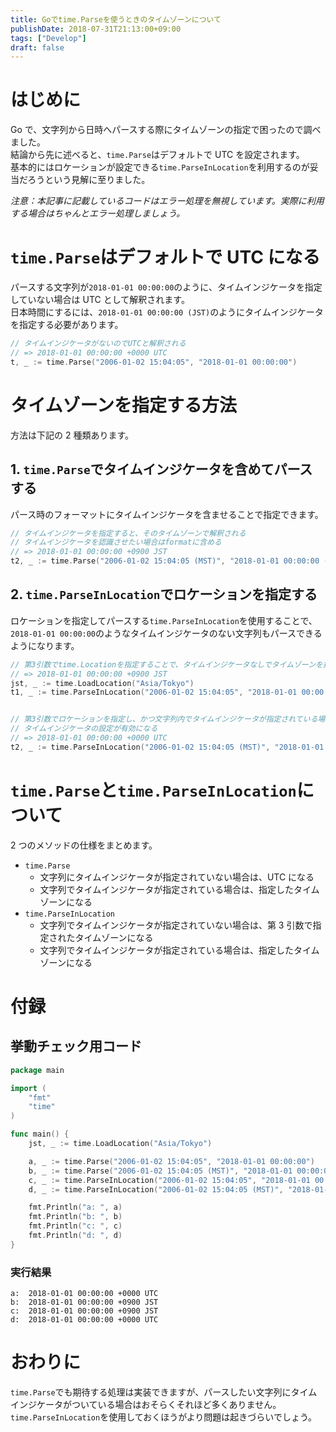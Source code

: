 ```yaml
---
title: Goでtime.Parseを使うときのタイムゾーンについて
publishDate: 2018-07-31T21:13:00+09:00
tags: ["Develop"]
draft: false
---
```


# はじめに

Go で、文字列から日時へパースする際にタイムゾーンの指定で困ったので調べました。  
結論から先に述べると、`time.Parse`はデフォルトで UTC を設定されます。  
基本的にはロケーションが設定できる`time.ParseInLocation`を利用するのが妥当だろうという見解に至りました。

_注意：本記事に記載しているコードはエラー処理を無視しています。実際に利用する場合はちゃんとエラー処理しましょう。_

# `time.Parse`はデフォルトで UTC になる

パースする文字列が`2018-01-01 00:00:00`のように、タイムインジケータを指定していない場合は UTC として解釈されます。  
日本時間にするには、`2018-01-01 00:00:00 (JST)`のようにタイムインジケータを指定する必要があります。

```go
// タイムインジケータがないのでUTCと解釈される
// => 2018-01-01 00:00:00 +0000 UTC
t, _ := time.Parse("2006-01-02 15:04:05", "2018-01-01 00:00:00")
```

# タイムゾーンを指定する方法

方法は下記の 2 種類あります。

## 1. `time.Parse`でタイムインジケータを含めてパースする

パース時のフォーマットにタイムインジケータを含ませることで指定できます。

```go
// タイムインジケータを指定すると、そのタイムゾーンで解釈される
// タイムインジケータを認識させたい場合はformatに含める
// => 2018-01-01 00:00:00 +0900 JST
t2, _ := time.Parse("2006-01-02 15:04:05 (MST)", "2018-01-01 00:00:00 (JST)")
```

## 2. `time.ParseInLocation`でロケーションを指定する

ロケーションを指定してパースする`time.ParseInLocation`を使用することで、`2018-01-01 00:00:00`のようなタイムインジケータのない文字列もパースできるようになります。

```go
// 第3引数でtime.Locationを指定することで、タイムインジケータなしでタイムゾーンを指定できる
// => 2018-01-01 00:00:00 +0900 JST
jst, _ := time.LoadLocation("Asia/Tokyo")
t1, _ := time.ParseInLocation("2006-01-02 15:04:05", "2018-01-01 00:00:00", jst)


// 第3引数でロケーションを指定し、かつ文字列内でタイムインジケータが指定されている場合は、
// タイムインジケータの設定が有効になる
// => 2018-01-01 00:00:00 +0000 UTC
t2, _ := time.ParseInLocation("2006-01-02 15:04:05 (MST)", "2018-01-01 00:00:00 (UTC)", jst)
```

# `time.Parse`と`time.ParseInLocation`について

2 つのメソッドの仕様をまとめます。

- `time.Parse`
  - 文字列にタイムインジケータが指定されていない場合は、UTC になる
  - 文字列でタイムインジケータが指定されている場合は、指定したタイムゾーンになる
- `time.ParseInLocation`
  - 文字列でタイムインジケータが指定されていない場合は、第 3 引数で指定されたタイムゾーンになる
  - 文字列でタイムインジケータが指定されている場合は、指定したタイムゾーンになる

# 付録

## 挙動チェック用コード

```go
package main

import (
	"fmt"
	"time"
)

func main() {
	jst, _ := time.LoadLocation("Asia/Tokyo")

	a, _ := time.Parse("2006-01-02 15:04:05", "2018-01-01 00:00:00")
	b, _ := time.Parse("2006-01-02 15:04:05 (MST)", "2018-01-01 00:00:00 (JST)")
	c, _ := time.ParseInLocation("2006-01-02 15:04:05", "2018-01-01 00:00:00", jst)
	d, _ := time.ParseInLocation("2006-01-02 15:04:05 (MST)", "2018-01-01 00:00:00 (UTC)", jst)

	fmt.Println("a: ", a)
	fmt.Println("b: ", b)
	fmt.Println("c: ", c)
	fmt.Println("d: ", d)
}
```

### 実行結果

```
a:  2018-01-01 00:00:00 +0000 UTC
b:  2018-01-01 00:00:00 +0900 JST
c:  2018-01-01 00:00:00 +0900 JST
d:  2018-01-01 00:00:00 +0000 UTC
```

# おわりに

`time.Parse`でも期待する処理は実装できますが、パースしたい文字列にタイムインジケータがついている場合はおそらくそれほど多くありません。  
`time.ParseInLocation`を使用しておくほうがより問題は起きづらいでしょう。
